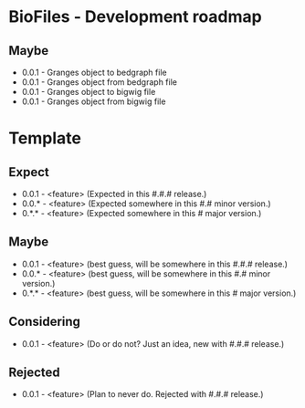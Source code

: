 # BioFiles - Development roadmap

## Maybe
* 0.0.1 - Granges object to bedgraph file
* 0.0.1 - Granges object from bedgraph file
* 0.0.1 - Granges object to bigwig file
* 0.0.1 - Granges object from bigwig file

# Template

## Expect
* 0.0.1 - \<feature\> (Expected in this #.#.# release.)
* 0.0.\* - \<feature\> (Expected somewhere in this #.# minor version.)
* 0.\*.\* - \<feature\> (Expected somewhere in this # major version.)

## Maybe
* 0.0.1 - \<feature\> (best guess, will be somewhere in this #.#.# release.)
* 0.0.\* - \<feature\> (best guess, will be somewhere in this #.# minor version.)
* 0.\*.\* - \<feature\> (best guess, will be somewhere in this # major version.)

## Considering
* 0.0.1 - \<feature\> (Do or do not? Just an idea, new with #.#.# release.)

## Rejected
* 0.0.1 - \<feature\> (Plan to never do. Rejected with #.#.# release.)
